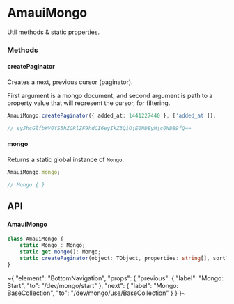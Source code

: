 
# AmauiMongo

Util methods & static properties.

### Methods

#### createPaginator

Creates a next, previous cursor (paginator).

First argument is a mongo document, and second argument is path to a property value that will represent the cursor, for filtering.

```ts
AmauiMongo.createPaginator({ added_at: 1441227440 }, ['added_at']);

// eyJhcGlfbWV0YS5hZGRlZF9hdCI6eyIkZ3QiOjE0NDEyMjc0NDB9fQ==
```

#### mongo

Returns a static global instance of `Mongo`.

```ts
AmauiMongo.mongo;

// Mongo { }
```

## API

#### AmauiMongo

```ts
class AmauiMongo {
    static Mongo_: Mongo;
    static get mongo(): Mongo;
    static createPaginator(object: TObject, properties: string[], sort?: mongodb.Sort, type?: 'next' | 'previous'): string;
}
```


~{
  "element": "BottomNavigation",
  "props": {
    "previous": {
      "label": "Mongo: Start",
      "to": "/dev/mongo/start"
    },
    "next": {
      "label": "Mongo: BaseCollection",
      "to": "/dev/mongo/use/BaseCollection"
    }
  }
}~
